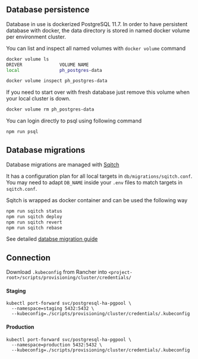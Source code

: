 
## Database persistence

Database in use is dockerized PostgreSQL 11.7. In order to have persistent database with docker, the data directory is stored in named docker volume per environment cluster.

You can list and inspect all named volumes with `docker volume` command

```bash
docker volume ls
DRIVER              VOLUME NAME
local               ph_postgres-data

docker volume inspect ph_postgres-data
```

If you need to start over with fresh database just remove this volume when your local cluster is down.

```bash
docker volume rm ph_postgres-data
```

You can login directly to psql using following command

```bash
npm run psql
```

## Database migrations



Database migrations are managed with [Sqitch](https://sqitch.org/)

It has a configuration plan for all local targets in `db/migrations/sqitch.conf`. You may need to adapt `DB_NAME` inside your `.env` files to match targets in `sqitch.conf`.

Sqitch is wrapped as docker container and can be used the following way

```bash
npm run sqitch status
npm run sqitch deploy
npm run sqitch revert
npm run sqitch rebase
```

See detailed [databse migration guide](https://github.com/camplight/parkhands/blob/master/db/migrations/README.md)


## Connection

Download `.kubeconfig` from Rancher into `<project-root>/scripts/provisioning/cluster/credentials/`

#### Staging

```
kubectl port-forward svc/postgresql-ha-pgpool \
  --namespace=staging 5432:5432 \
  --kubeconfig=./scripts/provisioning/cluster/credentials/.kubeconfig
```

#### Production

```
kubectl port-forward svc/postgresql-ha-pgpool \
  --namespace=production 5432:5432 \
  --kubeconfig=./scripts/provisioning/cluster/credentials/.kubeconfig
```
